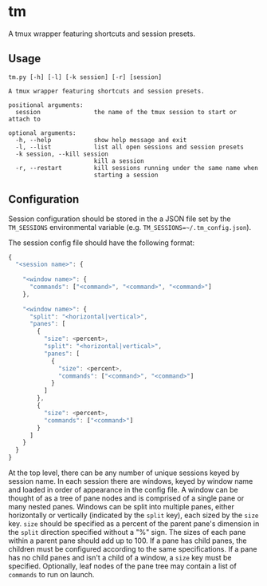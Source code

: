 tm
==

A tmux wrapper featuring shortcuts and session presets.

Usage
-----

```
tm.py [-h] [-l] [-k session] [-r] [session]

A tmux wrapper featuring shortcuts and session presets.

positional arguments:
  session               the name of the tmux session to start or attach to

optional arguments:
  -h, --help            show help message and exit
  -l, --list            list all open sessions and session presets
  -k session, --kill session
                        kill a session
  -r, --restart         kill sessions running under the same name when
                        starting a session
```

Configuration
-------------

Session configuration should be stored in the a JSON file set by the `TM_SESSIONS` environmental variable (e.g. `TM_SESSIONS=~/.tm_config.json`).

The session config file should have the following format:

```js
{
  "<session name>": {
  
    "<window name>": {
      "commands": ["<command>", "<command>", "<command>"]
    },
    
    "<window name>": {
      "split": "<horizontal|vertical>",
      "panes": [
        {
          "size": <percent>,
          "split": "<horizontal|vertical>",
          "panes": [
            {
              "size": <percent>,
              "commands": ["<command>", "<command>"]
            }
          ]
        },
        {
          "size": <percent>,
          "commands": ["<command>"]
        }
      ]
    }
  }
}
```

At the top level, there can be any number of unique sessions keyed by session name. In each session there are windows, keyed by window name and loaded in order of appearance in the config file. A window can be thought of as a tree of pane nodes and is comprised of a single pane or many nested panes. Windows can be split into multiple panes, either horizontally or vertically (indicated by the `split` key), each sized by the `size` key. `size` should be specified as a percent of the parent pane's dimension in the `split` direction specified without a "%" sign. The sizes of each pane within a parent pane should add up to 100. If a pane has child panes, the children must be configured according to the same specifications. If a pane has no child panes and isn't a child of a window, a `size` key must be specified. Optionally, leaf nodes of the pane tree may contain a list of `commands` to run on launch.
